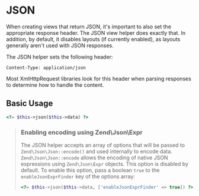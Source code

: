 # JSON

When creating views that return JSON, it's important to also set the appropriate
response header.  The JSON view helper does exactly that. In addition, by
default, it disables layouts (if currently enabled), as layouts generally aren't
used with JSON responses.

The JSON helper sets the following header:

```http
Content-Type: application/json
```

Most XmlHttpRequest libraries look for this header when parsing responses to
determine how to handle the content.

## Basic Usage

```php
<?= $this->json($this->data) ?>
```

> ### Enabling encoding using Zend\Json\Expr
>
> The JSON helper accepts an array of options that will be passed to `Zend\Json\Json::encode()` and
> used internally to encode data.
> `Zend\Json\Json::encode` allows the encoding of native JSON expressions using `Zend\Json\Expr`
> objects. This option is disabled by default. To enable this option, pass a boolean `true` to the
> `enableJsonExprFinder` key of the options array:
>
> ```php
> <?= $this->json($this->data, ['enableJsonExprFinder' => true]) ?>
> ```
